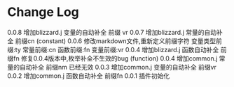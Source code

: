 # Change Log


0.0.8 增加blizzard.j 变量的自动补全  前缀  vr 
0.0.7 增加blizzard.j 常量的自动补全 前缀cn          (constant)
0.0.6 修改markdown文件,重新定义前缀字符  变量类型前缀:ty  常量前缀:cn 函数前缀:fn 变量前缀:vr
0.0.4 增加blizzard.j 函数自动补全 前缀fn 修复0.0.4版本中,枚举补全不生效的bug    (function)
0.0.4 增加common.j 常量的自动补全 前缀nm    已经无效
0.0.3 增加common.j 变量的自动补全 前缀vr    
0.0.2 增加common.j 函数自动补全 前缀fn
0.0.1 插件初始化
